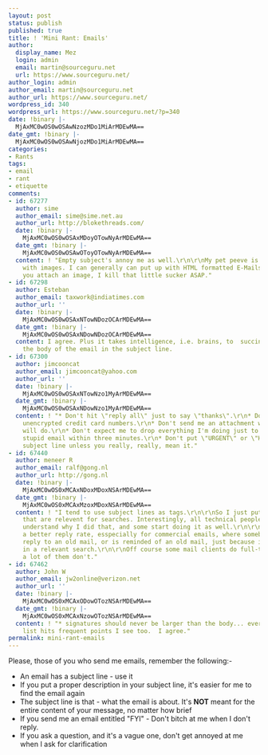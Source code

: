 ```yaml
---
layout: post
status: publish
published: true
title: ! 'Mini Rant: Emails'
author:
  display_name: Mez
  login: admin
  email: martin@sourceguru.net
  url: https://www.sourceguru.net/
author_login: admin
author_email: martin@sourceguru.net
author_url: https://www.sourceguru.net/
wordpress_id: 340
wordpress_url: https://www.sourceguru.net/?p=340
date: !binary |-
  MjAxMC0wOS0wOSAwNzozMDo1MiArMDEwMA==
date_gmt: !binary |-
  MjAxMC0wOS0wOSAwNjozMDo1MiArMDEwMA==
categories:
- Rants
tags:
- email
- rant
- etiquette
comments:
- id: 67277
  author: sime
  author_email: sime@sime.net.au
  author_url: http://blokethreads.com/
  date: !binary |-
    MjAxMC0wOS0wOSAxMDoyOTowNyArMDEwMA==
  date_gmt: !binary |-
    MjAxMC0wOS0wOSAwOToyOTowNyArMDEwMA==
  content: ! "Empty subject's annoy me as well.\r\n\r\nMy pet peeve is signature's
    with images. I can generally can put up with HTML formatted E-Mails. But boy if
    you attach an image, I kill that little sucker ASAP."
- id: 67298
  author: Esteban
  author_email: taxwork@indiatimes.com
  author_url: ''
  date: !binary |-
    MjAxMC0wOS0wOSAxNTowNDozOCArMDEwMA==
  date_gmt: !binary |-
    MjAxMC0wOS0wOSAxNDowNDozOCArMDEwMA==
  content: I agree. Plus it takes intelligence, i.e. brains, to  succinctly describe
    the body of the email in the subject line.
- id: 67300
  author: jimcooncat
  author_email: jimcooncat@yahoo.com
  author_url: ''
  date: !binary |-
    MjAxMC0wOS0wOSAxNTowNzo1MyArMDEwMA==
  date_gmt: !binary |-
    MjAxMC0wOS0wOSAxNDowNzo1MyArMDEwMA==
  content: ! "* Don't hit \"reply all\" just to say \"thanks\".\r\n* Don't send me
    unencrypted credit card numbers.\r\n* Don't send me an attachment when a link
    will do.\r\n* Don't expect me to drop everything I'm doing just to answer your
    stupid email within three minutes.\r\n* Don't put \"URGENT\" or \"Help!\" in your
    subject line unless you really, really, mean it."
- id: 67440
  author: meneer R
  author_email: ralf@gong.nl
  author_url: http://gong.nl
  date: !binary |-
    MjAxMC0wOS0xMCAxNDoxMDoxNSArMDEwMA==
  date_gmt: !binary |-
    MjAxMC0wOS0xMCAxMzoxMDoxNSArMDEwMA==
  content: ! "I tend to use subject lines as tags.\r\n\r\nSo I just put in a few words
    that are relevent for searches. Interestingly, all technical people I know immediately
    understand why I did that, and some start doing it as well.\r\n\r\nI tend to see
    a better reply rate, esspecially for commercial emails, where somebody wants to
    reply to an old mail, or is reminded of an old mail, just because it shows up
    in a relevant search.\r\n\r\nOff course some mail clients do full-text searching,
    a lot of them don't."
- id: 67462
  author: John W
  author_email: jw2online@verizon.net
  author_url: ''
  date: !binary |-
    MjAxMC0wOS0xMCAxODowOTozNSArMDEwMA==
  date_gmt: !binary |-
    MjAxMC0wOS0xMCAxNzowOTozNSArMDEwMA==
  content: ! "* signatures should never be larger than the body... ever\r\n\r\nThe
    list hits frequent points I see too.  I agree."
permalink: mini-rant-emails
---
```

<p>Please, those of you who send me emails, remember the following:-</p>
<ul>
<li>An email has a subject line - use it</li>
<li>If you put a proper description in your subject line, it's easier for me to find the email again</li>
<li>The subject line is that - what the email is about.  It's <strong>NOT</strong> meant for the entire content of your message, no matter how brief</li>
<li>If you send me an email entitled "FYI" - Don't bitch at me when I don't reply.</li>
<li>If you ask a question, and it's a vague one, don't get annoyed at me when I ask for clarification</li>
</ul>
